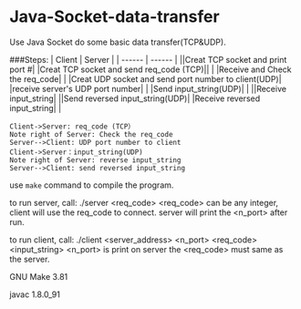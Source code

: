 # Java-Socket-data-transfer
Use Java Socket do some basic data transfer(TCP&amp;UDP).

###Steps: 
| Client | Server |
| ------ | ------ |
||Creat TCP socket and print port #|
|Creat TCP socket and send req_code (TCP)||
| |Receive and Check the req_code|
| |Creat UDP socket and send port number to client(UDP)|
|receive server's UDP port number| |
|Send input_string(UDP)| |
||Receive input_string|
||Send reversed input_string(UDP)|
|Receive reversed input_string| |


```sequence
Client->Server: req_code (TCP）
Note right of Server: Check the req_code
Server-->Client: UDP port number to client
Client->Server：input_string(UDP)
Note right of Server: reverse input_string
Server-->Client: send reversed input_string
```


use `make` command to compile the program.

to run server, call: ./server <req_code>
<req_code> can be any integer, client will use the req_code to connect.
server will print the <n_port> after run.

to run client, call: ./client <server_address> <n_port> <req_code> <input_string>
<n_port> is print on server
the <req_code> must same as the server.


GNU Make 3.81

javac 1.8.0_91

